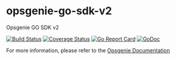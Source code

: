 # opsgenie-go-sdk-v2

Opsgenie GO SDK v2

[![Build Status](https://travis-ci.com/opsgenie/opsgenie-go-sdk-v2.svg?branch=master)](https://travis-ci.com/opsgenie/opsgenie-go-sdk-v2)
[![Coverage Status](https://coveralls.io/repos/github/opsgenie/opsgenie-go-sdk-v2/badge.svg?branch=master)](https://coveralls.io/github/opsgenie/opsgenie-go-sdk-v2?branch=master)
[![Go Report Card](https://goreportcard.com/badge/github.com/SN9NV/opsgenie-go-sdk-v2)](https://goreportcard.com/report/github.com/SN9NV/opsgenie-go-sdk-v2)
[![GoDoc](https://godoc.org/github.com/SN9NV/opsgenie-go-sdk-v2?status.svg)](https://godoc.org/github.com/SN9NV/opsgenie-go-sdk-v2)

For more information, please refer to the [Opsgenie Documentation](https://docs.opsgenie.com/docs/opsgenie-go-api-v2)
